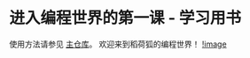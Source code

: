 # 进入编程世界的第一课 - 学习用书

使用方法请参见 [主仓库](https://github.com/neolee/pilot)。
欢迎来到稻荷狐的编程世界！
[!image](https://cdn.pixabay.com/photo/2015/06/12/18/44/fox-807315__340.png)